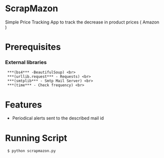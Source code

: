 # ScrapMazon
Simple Price Tracking App to track the decrease in  product prices ( Amazon )

#  Prerequisites
 ### External libraries <br>
     ***(bs4*** -BeautifulSoup) <br>
     ***(urllib.request*** - Requests) <br>
     ***(smtplib*** - Smtp Mail Server) <br>
     ***(time*** - Check frequency) <br>


    

# Features
* Periodical alerts sent to the described mail id

#  Running Script

     $ python scrapmazon.py
